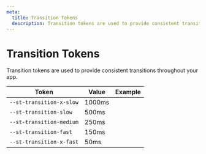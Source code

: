 ```yaml
---
meta:
  title: Transition Tokens
  description: Transition tokens are used to provide consistent transitions throughout your app.
---
```


# Transition Tokens

Transition tokens are used to provide consistent transitions throughout your app.

| Token                    | Value  | Example                                                                                       |
| ------------------------ | ------ | --------------------------------------------------------------------------------------------- |
| `--st-transition-x-slow` | 1000ms | <div class="transition-demo" style="transition-duration: var(--st-transition-x-slow);"></div> |
| `--st-transition-slow`   | 500ms  | <div class="transition-demo" style="transition-duration: var(--st-transition-slow);"></div>   |
| `--st-transition-medium` | 250ms  | <div class="transition-demo" style="transition-duration: var(--st-transition-medium);"></div> |
| `--st-transition-fast`   | 150ms  | <div class="transition-demo" style="transition-duration: var(--st-transition-fast);"></div>   |
| `--st-transition-x-fast` | 50ms   | <div class="transition-demo" style="transition-duration: var(--st-transition-x-fast);"></div> |
